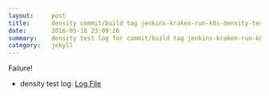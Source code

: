 ```yaml
---
layout:     post
title:      density commit/build tag jenkins-kraken-run-k8s-density-tests-93-30
date:       2016-05-18 23:09:26
summary:    density test log for commit/build tag jenkins-kraken-run-k8s-density-tests-93-30.
category:   jekyll
---
```


Failure!

- density test log: [Log File](http://s3-us-west-2.amazonaws.com/kraken-e2e-logs/density/jenkins-kraken-run-k8s-density-tests-93-30/build-log.txt)
